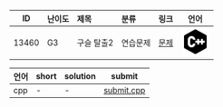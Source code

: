 | ID | 난이도 | 제목 | 분류 | 링크 | 언어 |
| -- | ---- | :-- | :-- | --- | --- |
| 13460 | G3 | 구슬 탈출2 | 연습문제 | [문제](https://www.acmicpc.net/problem/13460) | [![cpp](/assets/cpp.svg)](/solutions/%5BG3%5D13460%20구슬%20탈출2/submit.cpp)  |

| 언어 | short | solution | submit |
| --- | ----- | -------- | ------ |
| cpp | - | - | [submit.cpp](submit.cpp) |
